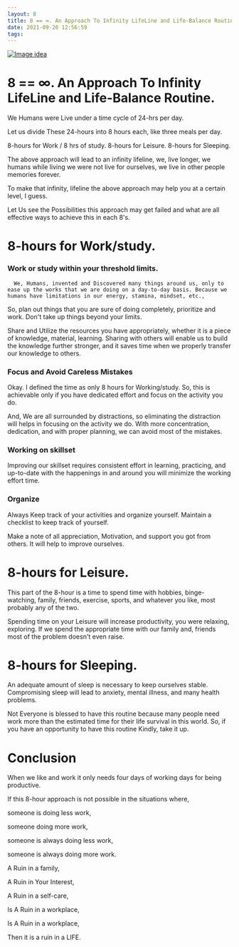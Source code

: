 ```yaml
---
layout: 8
title: 8 == ∞. An Approach To Infinity LifeLine and Life-Balance Routine.
date: 2021-09-26 12:56:59
tags:
---
```


[![Image idea](/images/infinity.jpg)](/images/infinity.jpg)


# 8 == ∞. An Approach To Infinity LifeLine and Life-Balance Routine.



We Humans were Live under a time cycle of 24-hrs per day. 

Let us divide These 24-hours into 8 hours each, like three meals per day.

8-hours for Work / 8 hrs of study.
8-hours for Leisure.
8-hours for Sleeping.


The above approach will lead to an infinity lifeline, we, live longer, we humans while living we were not live for ourselves, we live in other people memories forever.

To make that infinity, lifeline the above approach may help you at a certain level, I guess.

Let Us see the Possibilities this approach may get failed and what are all effective ways to achieve this in each 8's.

# 8-hours for Work/study.


### Work or study within your threshold limits.

      We, Humans, invented and Discovered many things around us, only to ease up the works that we are doing on a day-to-day basis. Because we humans have limitations in our energy, stamina, mindset, etc., 



So, plan out things that you are sure of doing completely, prioritize and work. Don't take up things beyond your limits.



Share and Utilize the resources you have appropriately, whether it is a piece of knowledge, material, learning. Sharing with others will enable us to build the knowledge further stronger, and it saves time when we properly transfer our knowledge to others.

### Focus and Avoid Careless Mistakes

Okay. I defined the time as only 8 hours for Working/study. So, this is achievable only if you have dedicated effort and focus on the activity you do.

And, We are all surrounded by distractions, so eliminating the distraction will helps in focusing on the activity we do. With more concentration, dedication, and with proper planning, we can avoid most of the mistakes.



### Working on skillset

Improving our skillset requires consistent effort in learning, practicing, and up-to-date with the happenings in and around you will minimize the working effort time.



### Organize

Always Keep track of your activities and organize yourself. Maintain a checklist to keep track of yourself.



Make a note of all appreciation, Motivation, and support you got from others. It will help to improve ourselves.



# 8-hours for Leisure.

This part of the 8-hour is a time to spend time with hobbies, binge-watching, family, friends, exercise, sports, and whatever you like, most probably any of the two.

Spending time on your Leisure will increase productivity, you were relaxing, exploring. If we spend the appropriate time with our family and, friends most of the problem doesn't even raise.



# 8-hours for Sleeping.

An adequate amount of sleep is necessary to keep ourselves stable. Compromising sleep will lead to anxiety, mental illness, and many health problems.



Not Everyone is blessed to have this routine because many people need work more than the estimated time for their life survival in this world. So, if you have an opportunity to have this routine Kindly, take it up.



# Conclusion

When we like and work it only needs four days of working days for being productive.

If this 8-hour approach is not possible in the situations where,

someone is doing less work,

someone doing more work,

someone is always doing less work,

someone is always doing more work.



A Ruin in a family,

A Ruin in Your Interest,

A Ruin in a self-care,

Is A Ruin in a workplace,

Is A Ruin in a workplace,

Then it is a ruin in a LIFE.
